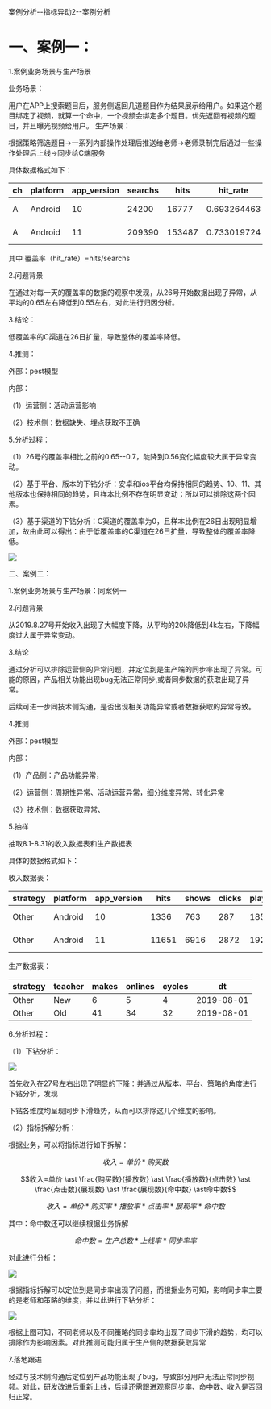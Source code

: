 案例分析--指标异动2--案例分析

# 一、案例一：

1.案例业务场景与生产场景

业务场景：

用户在APP上搜索题目后，服务侧返回几道题目作为结果展示给用户。如果这个题目绑定了视频，就算一个命中，一个视频会绑定多个题目。优先返回有视频的题目，并且曝光视频给用户。
生产场景：

根据策略筛选题目->一系列内部操作处理后推送给老师->老师录制完后通过一些操作处理后上线->同步给C端服务

具体数据格式如下：

| ch   | platform | app_version | searchs | hits   | hit_rate    | search_questions | hit_questions | hit_videos | dt         |
| ---- | -------- | ----------- | ------- | ------ | ----------- | ---------------- | ------------- | ---------- | ---------- |
| A    | Android  | 10          | 24200   | 16777  | 0.693264463 | 4840             | 3355.4        | 838.85     | 2018-03-01 |
| A    | Android  | 11          | 209390  | 153487 | 0.733019724 | 41878            | 30697.4       | 7674.35    | 2018-03-01 |

其中  覆盖率（hit_rate）=hits/searchs

2.问题背景

​	 在通过对每一天的覆盖率的数据的观察中发现，从26号开始数据出现了异常，从平均的0.65左右降低到0.55左右，对此进行归因分析。

3.结论：

低覆盖率的C渠道在26日扩量，导致整体的覆盖率降低。

4.推测：

外部：pest模型

内部：

（1）运营侧：活动运营影响

（2）技术侧：数据缺失、埋点获取不正确

5.分析过程：

（1）26号的覆盖率相比之前的0.65--0.7，陡降到0.56变化幅度较大属于异常变动。

（2）基于平台、版本的下钻分析：安卓和ios平台均保持相同的趋势、10、11、其他版本也保持相同的趋势，且样本比例不存在明显变动；所以可以排除这两个因素。

（3）基于渠道的下钻分析：C渠道的覆盖率为0，且样本比例在26日出现明显增加，故由此可以得出：由于低覆盖率的C渠道在26日扩量，导致整体的覆盖率降低。

![](https://pic-stored.oss-cn-beijing.aliyuncs.com/image/%E7%BB%B4%E5%BA%A6%E4%B8%8B%E9%92%BB1.png)



二、案例二：

1.案例业务场景与生产场景：同案例一



2.问题背景

​	 从2019.8.27号开始收入出现了大幅度下降，从平均的20k降低到4k左右，下降幅度过大属于异常变动。

3.结论

​	通过分析可以排除运营侧的异常问题，并定位到是生产端的同步率出现了异常。可能的原因，产品相关功能出现bug无法正常同步,或者同步数据的获取出现了异常。

​	后续可进一步同技术侧沟通，是否出现相关功能异常或者数据获取的异常导致。

4.推测

外部：pest模型

内部：

（1）产品侧：产品功能异常，

（2）运营侧：周期性异常、活动运营异常，细分维度异常、转化异常

（3）技术侧：数据获取异常、

5.抽样

抽取8.1-8.31的收入数据表和生产数据表

具体的数据格式如下：

收入数据表：

| strategy | platform | app_version | hits  | shows | clicks | plays | pays | pay_mount | dt         |
| -------- | -------- | ----------- | ----- | ----- | ------ | ----- | ---- | --------- | ---------- |
| Other    | Android  | 10          | 1336  | 763   | 287    | 185   | 33   | 330       | 2019-08-01 |
| Other    | Android  | 11          | 11651 | 6916  | 2872   | 1925  | 432  | 4320      | 2019-08-01 |

生产数据表：

| strategy | teacher | makes | onlines | cycles | dt         |
| -------- | ------- | ----- | ------- | ------ | ---------- |
| Other    | New     | 6     | 5       | 4      | 2019-08-01 |
| Other    | Old     | 41    | 34      | 32     | 2019-08-01 |



6.分析过程：

（1）下钻分析：

![](https://pic-stored.oss-cn-beijing.aliyuncs.com/image/%E6%A1%88%E4%BE%8B%E4%BA%8C01.png)

首先收入在27号左右出现了明显的下降：并通过从版本、平台、策略的角度进行下钻分析，发现

下钻各维度均呈现同步下滑趋势，从而可以排除这几个维度的影响。

（2）指标拆解分析：

根据业务，可以将指标进行如下拆解：

$$收入=单价 \ast 购买数$$

$$收入=单价 \ast \frac{购买数}{播放数}  \ast \frac{播放数}{点击数}  \ast \frac{点击数}{展现数}  \ast \frac{展现数}{命中数} \ast命中数$$

$$收入=单价 \ast 购买率 \ast 播放率 \ast 点击率 \ast 展现率 \ast 命中数$$

其中：命中数还可以继续根据业务拆解

$$命中数=生产总数 \ast 上线率 \ast 同步率率 $$

对此进行分析：

![](https://pic-stored.oss-cn-beijing.aliyuncs.com/image/%E6%A1%88%E4%BE%8B%E4%BA%8C02.png)

根据指标拆解可以定位到是同步率出现了问题，而根据业务可知，影响同步率主要的是老师和策略的维度，并以此进行下钻分析：

![](https://pic-stored.oss-cn-beijing.aliyuncs.com/image/%E6%A1%88%E4%BE%8B%E4%BA%8C03.png)

根据上图可知，不同老师以及不同策略的同步率均出现了同步下滑的趋势，均可以排除作为影响因素。对此推测可能归属于生产侧的数据获取异常

7.落地跟进

​		经过与技术侧沟通后定位到产品功能出现了bug，导致部分用户无法正常同步视频。对此，研发改进后重新上线，后续还需跟进观察同步率、命中数、收入是否回归正常。
